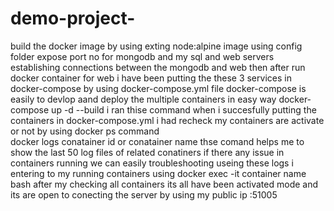 # demo-project-
build the docker image by using exting node:alpine image 
using config folder expose port no  for mongodb and my sql and web servers 
establishing connections between the mongodb and web 
then after run docker container for web 
i have been putting the these 3 services in docker-compose by using docker-compose.yml file 
docker-compose is easily to devlop aand deploy the multiple containers in easy way 
docker-compose up -d --build i ran thise command when i succesfully putting the containers in docker-compose.yml
i had recheck my containers are activate or not by using docker ps command  
docker logs conatainer id or conatainer name  thse comand helps me to show the last 50 log files of related conatiners  if there any issue in containers running we can easily troubleshooting useing these logs 
i entering to my running containers using docker exec -it container name bash 
after my checking all containers its all have been activated mode and its are open to conecting the server 
by using my public ip :51005 
